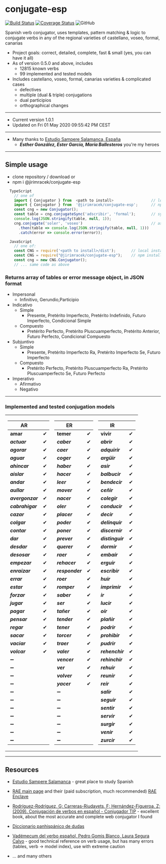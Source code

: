 # conjugate-esp

[![Build Status](https://travis-ci.org/jirimracek/conjugate-esp.svg?branch=master)](https://travis-ci.org/jirimracek/conjugate-esp)
[![Coverage Status](https://coveralls.io/repos/github/jirimracek/conjugate-esp/badge.svg?branch=master)](https://coveralls.io/github/jirimracek/conjugate-esp?branch=master)
![GitHub](https://img.shields.io/github/license/jirimracek/conjugate-esp)

Spanish verb conjugator, uses templates, pattern matching & logic to conjugate verbs in any of the regional varieties of castellano, voseo, formal, canarias

- Project goals: correct, detailed, complete, fast & small (yes, you can have it all)
- As of version 0.5.0 and above, includes
  - 12815 known verbs
  - 99 implemented and tested models
- Includes castellano, voseo, formal, canarias varieties & complicated cases
  - defectives
  - multiple (dual & triple) conjugations
  - dual participios
  - orthographical changes

____

- Current version 1.0.1
- Updated on Fri 01 May 2020 09:55:42 PM CEST

____

- Many thanks to [Estudio Sampere Salamanca, España](http://www.sampere.com/learn-spanish/spanish-courses-salamanca.html "Sampere Salamanca")
  - ***Esther González, Ester García, María Ballesteros*** you're my heroes

____

## Simple usage

- clone repository / download or
- npm i @jirimracek/conjugate-esp

```typescript
  TypeScript
    // one of
    import { Conjugator } from  <path to install>                 // local install
    import { Conjugator } from  '@jirimracek/conjugate-esp';      // npm installed
    const cng = new Conjugator();
    const table = cng.conjugateSync('adscribir', 'formal');       // sync, formal (usted, ustedes)
    console.log(JSON.stringify(table, null, 1));
    cng.conjugate('soler', 'voseo')                               // async (promise), voseo
      .then(table => console.log(JSON.stringify(table, null, 1)))
      .catch(error => console.error(error));
```

```javascript
  JavaScript
    // one of:
    const CNG = require('<path to install>/dist');       // local install
    const CNG = require("@jirimracek/conjugate-esp");    // npm installed
    const cng = new CNG.Conjugator();
    // ... same code as above
```

### Returns array of tables or error message object, in JSON format

- Impersonal
  - Infinitivo, Gerundio,Participio
- Indicativo
  - Simple
    - Presente, Pretérito Imperfecto, Pretérito Indefinido, Futuro Imperfecto, Condicional Simple
  - Compuesto
    - Pretérito Perfecto, Pretérito Pluscuamperfecto, Pretérito Anterior, Futuro Perfecto, Condicional Compuesto
- Subjuntivo
  - Simple
    - Presente, Pretérito Imperfecto Ra, Pretérito Imperfecto Se, Futuro Imperfecto
  - Compuesto
    - Pretérito Perfecto, Pretérito Pluscuamperfecto Ra, Pretérito Pluscuamperfecto Se, Futuro Perfecto
- Imperativo
  - Afirmativo
  - Negativo

____

### Implemented and tested conjugation models

<table>
<tr><td>

| AR            | |
|---------------|:-----------:|
| **amar** | &#x2714; |
| ***actuar*** | &#x2714; |
| ***agorar*** | &#x2714; |
| ***aguar*** | &#x2714; |
| ***ahincar*** | &#x2714; |
| ***aislar*** | &#x2714; |
| ***andar*** | &#x2714; |
| ***aullar*** | &#x2714; |
| ***avergonzar*** | &#x2714; |
| ***cabrahigar*** | &#x2714; |
| ***cazar*** | &#x2714; |
| ***colgar*** | &#x2714; |
| ***contar*** | &#x2714; |
| ***dar*** | &#x2714; |
| ***desdar*** | &#x2714; |
| ***desosar*** | &#x2714; |
| ***empezar*** | &#x2714; |
| ***enraizar*** | &#x2714; |
| ***errar*** | &#x2714; |
| ***estar*** | &#x2714; |
| ***forzar*** | &#x2714; |
| ***jugar*** | &#x2714; |
| ***pagar*** | &#x2714; |
| ***pensar*** | &#x2714; |
| ***regar*** | &#x2714; |
| ***sacar*** | &#x2714; |
| ***vaciar*** | &#x2714; |
| ***volcar*** | &#x2714; |
|&#x2796;||
|&#x2796;||
|&#x2796;||
|&#x2796;||
|&#x2796;||
|&#x2796;||
|&#x2796;||
|&#x2796;||
|&#x2796;||
|&#x2796;||
|&#x2796;||
</td><td>

| ER            | |
|---------------|:-----------:|
| **temer** | &#x2714; |
| ***caber*** | &#x2714; |
| ***caer*** | &#x2714; |
| ***coger*** | &#x2714; |
| ***haber*** | &#x2714; |
| ***hacer*** | &#x2714; |
| ***leer*** | &#x2714; |
| ***mover*** | &#x2714; |
| ***nacer*** | &#x2714; |
| ***oler*** | &#x2714; |
| ***placer*** | &#x2714; |
| ***poder*** | &#x2714; |
| ***poner*** | &#x2714; |
| ***prever*** | &#x2714; |
| ***querer*** | &#x2714; |
| ***raer*** | &#x2714; |
| ***rehacer*** | &#x2714; |
| ***responder*** | &#x2714; |
| ***roer*** | &#x2714; |
| ***romper*** | &#x2714; |
| ***saber*** | &#x2714; |
| ***ser*** | &#x2714; |
| ***tañer*** | &#x2714; |
| ***tender*** | &#x2714; |
| ***tener*** | &#x2714; |
| ***torcer*** | &#x2714; |
| ***traer*** | &#x2714; |
| ***valer*** | &#x2714; |
| ***vencer*** | &#x2714; |
| ***ver*** | &#x2714; |
| ***volver*** | &#x2714; |
| ***yacer*** | &#x2714; |
|&#x2796;||
|&#x2796;||
|&#x2796;||
|&#x2796;||
|&#x2796;||
|&#x2796;||
|&#x2796;||
</td><td>

| IR            | |
|---------------|:-----------:|
| **vivir** | &#x2714; |
| ***abrir*** | &#x2714; |
| ***adquirir*** | &#x2714; |
| ***argüir*** | &#x2714; |
| ***asir*** | &#x2714; |
| ***balbucir*** | &#x2714; |
| ***bendecir*** | &#x2714; |
| ***ceñir*** | &#x2714; |
| ***colegir*** | &#x2714; |
| ***conducir*** | &#x2714; |
| ***decir*** | &#x2714; |
| ***delinquir*** | &#x2714; |
| ***discernir*** | &#x2714; |
| ***distinguir*** | &#x2714; |
| ***dormir*** | &#x2714; |
| ***embaír*** | &#x2714; |
| ***erguir*** | &#x2714; |
| ***escribir*** | &#x2714; |
| ***huir*** | &#x2714; |
| ***imprimir*** | &#x2714; |
| ***ir*** | &#x2714; |
| ***lucir*** | &#x2714; |
| ***oír*** | &#x2714; |
| ***plañir*** | &#x2714; |
| ***podrir*** | &#x2714; |
| ***prohibir*** | &#x2714; |
| ***pudrir*** | &#x2714; |
| ***rehenchir*** | &#x2714; |
| ***rehinchir*** | &#x2714; |
| ***rehuir*** | &#x2714; |
| ***reunir*** | &#x2714; |
| ***reír*** | &#x2714; |
| ***salir*** | &#x2714; |
| ***seguir*** | &#x2714; |
| ***sentir*** | &#x2714; |
| ***servir*** | &#x2714; |
| ***surgir*** | &#x2714; |
| ***venir*** | &#x2714; |
| ***zurcir*** | &#x2714; |
</td></tr> </table>

____

## Resources

- [Estudio Sampere Salamanca](http://www.sampere.com/learn-spanish/spanish-courses-salamanca.html "Sampere Salamanca") - great place to study Spanish

- [RAE main page](https://www.rae.es "RAE") and their (paid subscription, much recommended) [RAE Enclave](https://enclave.rae.es "Enclave")

- [Rodríguez-Rodríguez, G; Carreras-Riudavets, F; Hernández-Figueroa, Z; (2009). Conjugación de verbos en español - Conjugador TIP](https://tulengua.es "Conjugador TIP") - excellent book, about the most accurate and complete web conjugator I found

- [Diccionario panhispánico de dudas](https://www.casadellibro.com/libro-diccionario-panhispanico-de-dudas-2-ed/9788429406238/1051481 "Casa del libro" )

- [Vadémecum del verbo español, Pedro Gomis Blanco, Laura Segura Calvo](https://www.amazon.es/Vad%C3%A9mecum-verbo-espa%C3%B1ol-Pedro-Blanco/dp/8497783875 "Amazon.es") - good technical reference on verb usage, but has many errors (tables, verb -> model index), use with extreme caution

- ... and many others
